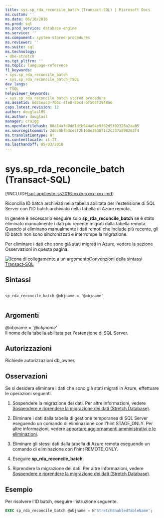 ```yaml
---
title: sys.sp_rda_reconcile_batch (Transact-SQL) | Microsoft Docs
ms.custom: ''
ms.date: 06/10/2016
ms.prod: sql
ms.prod_service: database-engine
ms.service: ''
ms.component: system-stored-procedures
ms.reviewer: ''
ms.suite: sql
ms.technology:
- dbe-stretch
ms.tgt_pltfrm: ''
ms.topic: language-reference
f1_keywords:
- sys.sp_rda_reconcile_batch
- sys.sp_rda_reconcile_batch_TSQL
dev_langs:
- TSQL
helpviewer_keywords:
- sys.sp_rda_reconcile_batch stored procedure
ms.assetid: 6d21eac3-7b6c-4fe0-8bc4-bf503f3948a6
caps.latest.revision: 12
author: douglaslMS
ms.author: douglasl
manager: craigg
ms.openlocfilehash: 88a14afd9dd1dfb944a64e9f62d5f02328a2aa05
ms.sourcegitcommit: 2ddc0bfb3ce2f2b160e3638f1c2c237a898263f4
ms.translationtype: HT
ms.contentlocale: it-IT
ms.lasthandoff: 05/03/2018
---
```

# <a name="syssprdareconcilebatch-transact-sql"></a>sys.sp_rda_reconcile_batch (Transact-SQL)
[!INCLUDE[tsql-appliesto-ss2016-xxxx-xxxx-xxx-md](../../includes/tsql-appliesto-ss2016-xxxx-xxxx-xxx-md.md)]

  Riconcilia ID batch archiviati nella tabella abilitata per l'estensione di SQL Server con l'ID batch archiviato nella tabella di Azure remota.  
  
 In genere è necessario eseguire solo **sp_rda_reconcile_batch** se è stato eliminato manualmente i dati più recente migrati dalla tabella remota. Quando si eliminano manualmente i dati remoti che include più recente, gli ID batch non sono sincronizzati e interrompe la migrazione.  
 
 Per eliminare i dati che sono già stati migrati in Azure, vedere la sezione Osservazioni in questa pagina.
  
 ![Icona di collegamento a un argomento](../../database-engine/configure-windows/media/topic-link.gif "Icona di collegamento a un argomento")[Convenzioni della sintassi Transact-SQL](../../t-sql/language-elements/transact-sql-syntax-conventions-transact-sql.md)  
   
## <a name="syntax"></a>Sintassi  
  
```  
  
sp_rda_reconcile_batch @objname = '@objname'  
  
```  
  
## <a name="arguments"></a>Argomenti  
 @objname = '*@objname*'  
 Il nome della tabella abilitata per l'estensione di SQL Server.  
  
## <a name="permissions"></a>Autorizzazioni  
 Richiede autorizzazioni db_owner.  
  
## <a name="remarks"></a>Osservazioni  
 Se si desidera eliminare i dati che sono già stati migrati in Azure, effettuare le operazioni seguenti.  
  
1.  Sospendere la migrazione dei dati. Per altre informazioni, vedere [Sospendere e riprendere la migrazione dei dati &#40;Stretch Database&#41;](../../sql-server/stretch-database/pause-and-resume-data-migration-stretch-database.md).  
  
2.  Eliminare i dati dalla tabella di gestione temporanea di SQL Server eseguendo un comando di eliminazione con l'hint STAGE_ONLY. Per altre informazioni, vedere [apportare aggiornamenti amministrativi e le eliminazioni](../../sql-server/stretch-database/manage-and-troubleshoot-stretch-database.md#adminHints).
  
3.  Eliminare gli stessi dati dalla tabella di Azure remota eseguendo un comando di eliminazione con l'hint REMOTE_ONLY.  
  
4.  Eseguire **sp_rda_reconcile_batch**.  
  
5.  Riprendere la migrazione dei dati. Per altre informazioni, vedere [Sospendere e riprendere la migrazione dei dati &#40;Stretch Database&#41;](../../sql-server/stretch-database/pause-and-resume-data-migration-stretch-database.md).  
  
## <a name="example"></a>Esempio  
 Per risolvere l'ID batch, eseguire l'istruzione seguente.  
  
```sql  
EXEC sp_rda_reconcile_batch @objname = N'StretchEnabledTableName';  
```  
  
  
